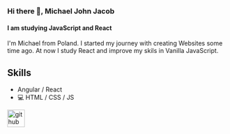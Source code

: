 ### Hi there 👋, Michael John Jacob
#### I am studying JavaScript and React
I'm Michael from Poland. I started my journey with creating Websites some time ago. At now I study React and improve my skils in Vanilla JavaScript.

## Skills
* Angular / React
* 💻 HTML / CSS / JS

[<img src='https://cdn.jsdelivr.net/npm/simple-icons@3.0.1/icons/github.svg' alt='github' height='40'>](https://github.com/MichaelJohnJacob)  
